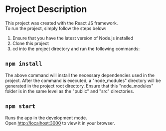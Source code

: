 # Project Description

This project was created with the React JS framework.  
To run the project, simply follow the steps below:  

1. Ensure that you have the latest version of Node.js installed
2. Clone this project
3. cd into the project directory and run the following commands:

## `npm install`

The above command will install the necessary dependencies used in the project. After the command is executed, a "node_modules" directory will be generated in the project root directory. Ensure that this "node_modules" folder is in the same level as the "public" and "src" directories.

## `npm start`

Runs the app in the development mode.\
Open [http://localhost:3000](http://localhost:3000) to view it in your browser.

